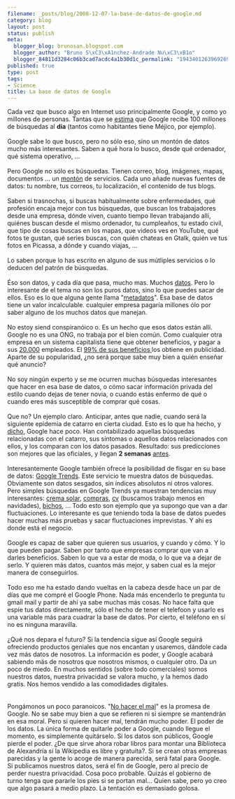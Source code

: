 ```yaml
--- 
filename: _posts/blog/2008-12-07-la-base-de-datos-de-google.md
category: blog
layout: post
status: publish
meta: 
  blogger_blog: brunosan.blogspot.com
  blogger_author: "Bruno S\xC3\xA1nchez-Andrade Nu\xC3\xB1o"
  blogger_84811d3284c06b3cad7acdc4a1b30d1c_permalink: "1943401263969269722"
published: true
type: post
tags: 
- Science
title: La base de datos de Google
---
```

Cada vez que busco algo en Internet uso principalmente Google, y como yo millones de personas. Tantas que se <a href="https://en.wikipedia.org/wiki/Google_search">estima</a> que Google recibe 100 millones de búsquedas al <span style="font-weight:bold;">día</span> (tantos como habitantes tiene Méjico, por ejemplo).<br /><br />Google sabe lo que busco, pero no sólo eso, sino un montón de datos mucho más interesantes. Saben a qué hora lo busco, desde qué ordenador, qué sistema operativo, ...<br /><br />Pero Google no sólo es búsquedas. Tienen correo, blog, imágenes, mapas, documentos ... un <a href="https://en.wikipedia.org/wiki/List_of_Google_products">montón</a> de servicios. Cada uno añade nuevas fuentes de datos: tu nombre, tus correos, tu localización, el contenido de tus blogs.<br /><br />Saben si trasnochas, si buscas habitualmente sobre enfermedades, qué profesión encaja mejor con tus búsquedas, que buscan los trabajadores desde una empresa, dónde viven, cuanto tiempo llevan trabajando allí, quiénes buscan desde el mismo ordenador, tu cumpleaños, tu estado civil, que tipo de cosas buscas en los mapas, que videos ves en YouTube, qué fotos te gustan, qué series buscas, con quién chateas en Gtalk, quién ve tus fotos en Picassa, a dónde y cuando viajas, ...<br /><br />Lo saben porque lo has escrito en alguno de sus mútliples servicios o lo deducen del patrón de búsquedas.<br /><br />Éso son datos, y cada día que pasa, mucho mas. Muchos <a href="https://en.wikipedia.org/wiki/BigTable">datos</a>. Pero lo interesante de el tema no son los puros datos, sino lo que puedes sacar de ellos. Eso es lo que alguna gente llama "<a href="https://en.wikipedia.org/wiki/Metadata">metadatos</a>". Esa base de datos tiene un valor incalculable. cualquier empresa pagaría millones ólo por saber alguno de los muchos datos que manejan.<br /><br />No estoy siend conspiranóico o. Es un hecho que esos datos están allí. Google no es una ONG, no trabaja por el bien común. Como cualquier otra empresa en un sistema capitalista tiene que obtener beneficios, y pagar a sus <a href="https://en.wikipedia.org/wiki/Google">20.000</a> empleados. El <a href="https://en.wikipedia.org/wiki/Google#cite_ref-46">99% de sus beneficios </a>los obtiene en publicidad. Aparte de su popularidad, ¿no será porque sabe muy bien a quién enseñar qué anuncio?<br /><br />No soy ningún experto y se me ocurren muchas búsquedas interesantes que hacer en esa base de datos, o cómo sacar información privada del estilo cuando dejas de tener novia, o cuando estás enfermo de qué o cuando eres más susceptible de comprar qué cosas.<br /><br />Que no? Un ejemplo claro. Anticipar, antes que nadie, cuando será la siguiente epidemia de catarro en cierta ciudad. Esto es lo que ha hecho, y <a href="https://www.google.org/flutrends/">dicho</a>, Google hace poco.  Han contabilizado aquellas búsquedas relacionadas con el catarro, sus síntomas o aquellos datos relacionados con ellos, y los comparan con los datos pasados. Resultado: sus predicciones son mejores que las oficiales,  y llegan <span style="font-weight:bold;">2 semanas</span> <a href="https://www.google.org/about/flutrends/how.html">antes</a>.<br /><br />Interesantemente Google también ofrece la posibilidad de fisgar en su base de datos: <a href="https://www.google.com/trends">Google Trends</a>.  Este servicio te muestra datos de búsquedas. Obviamente son datos sesgados, sin índices absolutos ni otros valores. Pero simples búsquedas en Google Trends ya muestran tendencias muy interesantes: <a href="https://www.google.com/trends?q=suncream&amp;ctab=0&amp;geo=all&amp;date=all&amp;sort=0">crema solar</a>, <a href="https://www.google.com/trends?q=buy&amp;ctab=0&amp;geo=US&amp;geor=all&amp;date=all&amp;sort=0">compras</a>, <a href="https://www.google.com/trends?q=cv&amp;ctab=0&amp;geo=all&amp;date=all&amp;sort=0">cv</a> (buscamos trabajo menos en navidades), <a href="https://www.google.com/trends?q=bugs&amp;ctab=0&amp;geo=US&amp;geor=all&amp;date=all&amp;sort=0">bichos</a>, ...  Todo esto son ejemplo que ya supongo que van a dar fluctuaciones. Lo interesante es que teniendo toda la base de datos puedes hacer muchas más pruebas y sacar fluctuaciones imprevistas. Y ahí es donde está el negocio.<br /><br />Google es capaz de saber que quieren sus usuarios, y cuando y cómo. Y lo que pueden pagar. Saben por tanto que empresas comprar que van a darles beneficios. Saben lo que va a estar de moda, o lo que va a dejar de serlo. Y quieren más datos, cuantos más mejor, y saben cual es la mejor manera de conseguirlos. <br /><br />Todo eso me ha estado dando vueltas en la cabeza desde hace un par de días que me compré el Google Phone. Nada más encenderlo te pregunta tu gmail mail y partir de ahí ya sabe muchas más cosas. No hace falta que espíe tus datos directamente, sólo el hecho de tener el telefoon y usarlo es una variable más para cuadrar la base de datos. Por cierto, el teléfono en sí no es ninguna maravilla.<br /><br />¿Qué nos depara el futuro? Si la tendencia sigue así Google seguirá ofreciendo productos geniales que nos encantan y usaremos, dándole cada vez más datos de nosotros. La información es poder, y Google acabará sabiendo más de nosotros que nosotros mismos, o cualquier otro.  Da un poco de miedo. En muchos sentidos (sobre todo comerciales) somos nuestros datos, nuestra privacidad se valora mucho, y la hemos dado gratis. Nos hemos vendido a las comodidades digitales.<br /><br /><br />Pongámonos un poco paranoicos. "<a href="https://www.google.com/privacy.html">No hacer el mal</a>" es la promesa de Google. No se sabe muy bien a que se refieren ni si siempre se mantendrán en esa moral. Pero si quieren hacer mal, tendrán mucho poder. El poder de los datos.  La única forma de quitarle poder a Google, cuando llegue el momento,  es simplemente quitárselo. Si los datos son públicos, Google pierde el poder. ¿De que sirve ahora robar libros para montar una Biblioteca de Alexandría si la Wikipedia es libre y gratuita?. Si se crean otras empresas parecidas y la gente lo acoge de manera parecida, será  fatal para Google. Si publicamos nuestros datos, será el fin de Google, pero al precio de perder nuestra privacidad. Cosa poco probable. Quizás el gobierno de turno tenga que pararle los pies si se portan mal... Quien sabe, pero yo creo que algo pasará a medio plazo. La tentación es demasiado golosa.
